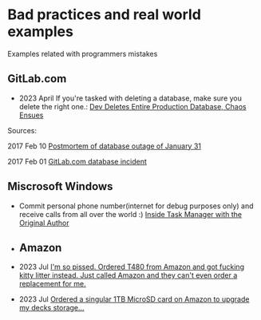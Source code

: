 # Bad practices and real world examples

Examples related with programmers mistakes



## GitLab.com

- 2023 April If you're tasked with deleting a database, make sure you delete the right one.: [Dev Deletes Entire Production Database, Chaos Ensues](https://youtu.be/tLdRBsuvVKc)

Sources:

2017 Feb 10 [Postmortem of database outage of January 31](https://about.gitlab.com/blog/2017/02/10/postmortem-of-database-outage-of-january-31/)

2017 Feb 01 [GitLab.com database incident](https://about.gitlab.com/blog/2017/02/01/gitlab-dot-com-database-incident/)

## Miscrosoft Windows
- Commit personal phone number(internet for debug purposes only) and receive calls from all over the world :) [Inside Task Manager with the Original Author](https://youtu.be/Ve95Nh690l0)

- ## Amazon

- 2023 Jul [I'm so pissed. Ordered T480 from Amazon and got fucking kitty litter instead. Just called Amazon and they can't even order a replacement for me. ](https://www.reddit.com/r/thinkpad/comments/14yv7qv/this_was_supposed_to_be_a_t480/)
- 2023 Jul [Ordered a singular 1TB MicroSD card on Amazon to upgrade my decks storage…](https://www.reddit.com/r/SteamDeck/comments/14xlbde/ordered_a_singular_1tb_microsd_card_on_amazon_to/)
